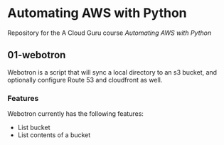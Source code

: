 # Automating AWS with Python

Repository for the A Cloud Guru course *Automating AWS with Python*


## 01-webotron

Webotron is a script that will sync a local directory to an s3 bucket, and optionally configure Route 53 and cloudfront as well.

### Features

Webotron currently has the following features:

- List bucket
- List contents of a bucket
